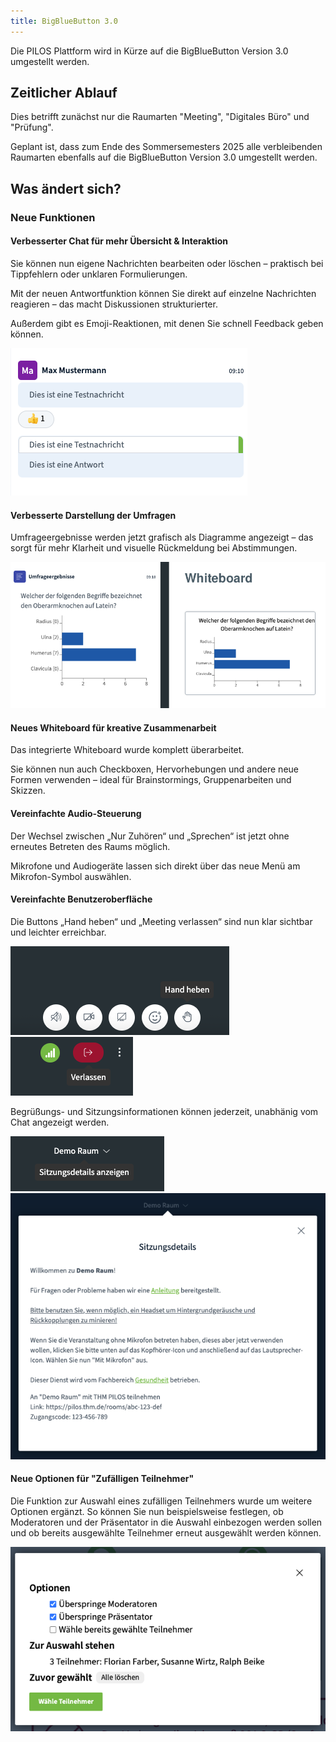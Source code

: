 ```yaml
---
title: BigBlueButton 3.0
---
```


Die PILOS Plattform wird in Kürze auf die BigBlueButton Version 3.0 umgestellt werden.

## Zeitlicher Ablauf
Dies betrifft zunächst nur die Raumarten "Meeting", "Digitales Büro" und "Prüfung".

Geplant ist, dass zum Ende des Sommersemesters 2025 alle verbleibenden Raumarten ebenfalls auf die BigBlueButton Version 3.0 umgestellt werden.

## Was ändert sich?

### Neue Funktionen

#### Verbesserter Chat für mehr Übersicht & Interaktion
Sie können nun eigene Nachrichten bearbeiten oder löschen – praktisch bei Tippfehlern oder unklaren Formulierungen.

Mit der neuen Antwortfunktion können Sie direkt auf einzelne Nachrichten reagieren – das macht Diskussionen strukturierter.

Außerdem gibt es Emoji-Reaktionen, mit denen Sie schnell Feedback geben können.

![Chat](assets/chat.png)

#### Verbesserte Darstellung der Umfragen
Umfrageergebnisse werden jetzt grafisch als Diagramme angezeigt – das sorgt für mehr Klarheit und visuelle Rückmeldung bei Abstimmungen.

![Umfrageergebnisse](assets/poll-results.png)

#### Neues Whiteboard für kreative Zusammenarbeit
Das integrierte Whiteboard wurde komplett überarbeitet.

Sie können nun auch Checkboxen, Hervorhebungen und andere neue Formen verwenden – ideal für Brainstormings, Gruppenarbeiten und Skizzen.

#### Vereinfachte Audio-Steuerung
Der Wechsel zwischen „Nur Zuhören“ und „Sprechen“ ist jetzt ohne erneutes Betreten des Raums möglich.

Mikrofone und Audiogeräte lassen sich direkt über das neue Menü am Mikrofon-Symbol auswählen.

#### Vereinfachte Benutzeroberfläche
Die Buttons „Hand heben“ und „Meeting verlassen“ sind nun klar sichtbar und leichter erreichbar.

![Hand heben](assets/raise-hand.png)
![leave](assets/leave.png)

Begrüßungs- und Sitzungsinformationen können jederzeit, unabhänig vom Chat angezeigt werden.

![Sitzungsinformationen einblenden](assets/show-session-details.png)
![Sitzungsinformationen](assets/session-details.png)

#### Neue Optionen für "Zufälligen Teilnehmer"

Die Funktion zur Auswahl eines zufälligen Teilnehmers wurde um weitere Optionen ergänzt.
So können Sie nun beispielsweise festlegen, ob Moderatoren und der Präsentator in die Auswahl einbezogen werden sollen und ob bereits ausgewählte Teilnehmer erneut ausgewählt werden können.

![Zufälliger Teilnehmer Optionen](assets/random-user-options.png)